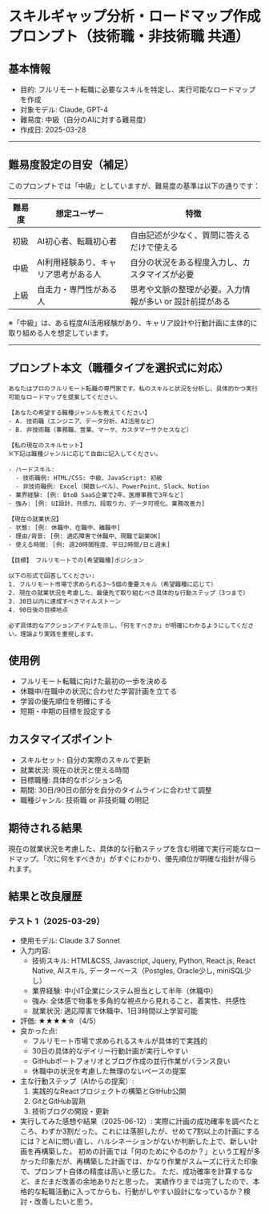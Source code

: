 # スキルギャップ分析・ロードマップ作成プロンプト（技術職・非技術職 共通）

## 基本情報
- 目的: フルリモート転職に必要なスキルを特定し、実行可能なロードマップを作成
- 対象モデル: Claude, GPT-4
- 難易度: 中級（自分のAIに対する難易度）
- 作成日: 2025-03-28

---

## 難易度設定の目安（補足）
このプロンプトでは「中級」としていますが、難易度の基準は以下の通りです：

| 難易度 | 想定ユーザー | 特徴 |
|--------|---------------|------|
| 初級 | AI初心者、転職初心者 | 自由記述が少なく、質問に答えるだけで使える |
| 中級 | AI利用経験あり、キャリア思考がある人 | 自分の状況をある程度入力し、カスタマイズが必要 |
| 上級 | 自走力・専門性がある人 | 思考や文脈の整理が必要。入力情報が多い or 設計前提がある |

※「中級」は、ある程度AI活用経験があり、キャリア設計や行動計画に主体的に取り組める人を想定しています。

---

## プロンプト本文（職種タイプを選択式に対応）
```
あなたはプロのフルリモート転職の専門家です。私のスキルと状況を分析し、具体的かつ実行可能なロードマップを提案してください。

【あなたの希望する職種ジャンルを教えてください】
- A. 技術職（エンジニア、データ分析、AI活用など）
- B. 非技術職（事務職、営業、マーケ、カスタマーサクセスなど）

【私の現在のスキルセット】
※下記は職種ジャンルに応じて自由に記入してください。

- ハードスキル:
  - 技術職例: HTML/CSS: 中級、JavaScript: 初級
  - 非技術職例: Excel（関数レベル）、PowerPoint、Slack、Notion
- 業界経験: [例: BtoB SaaS企業で2年、医療事務で3年など]
- 強み: [例: UI設計、共感力、段取り力、データ可視化、業務改善力]

【現在の就業状況】
- 状態: [例: 休職中、在職中、離職中]
- 理由/背景: [例: 適応障害で休職中、現職で副業OK]
- 使える時間: [例: 週20時間程度、平日2時間/日と週末]

【目標】 フルリモートでの[希望職種]ポジション

以下の形式で回答してください:
1. フルリモート市場で求められる3〜5個の重要スキル（希望職種に応じて）
2. 現在の就業状況を考慮した、最優先で取り組むべき具体的な行動ステップ（3つまで）
3. 30日以内に達成すべきマイルストーン
4. 90日後の目標地点

必ず具体的なアクションアイテムを示し、「何をすべきか」が明確にわかるようにしてください。理論より実践を重視します。
```

## 使用例
- フルリモート転職に向けた最初の一歩を決める
- 休職中/在職中の状況に合わせた学習計画を立てる
- 学習の優先順位を明確にする
- 短期・中期の目標を設定する

## カスタマイズポイント
- スキルセット: 自分の実際のスキルで更新
- 就業状況: 現在の状況と使える時間
- 目標職種: 具体的なポジション名
- 期間: 30日/90日の部分を自分のタイムラインに合わせて調整
- 職種ジャンル: 技術職 or 非技術職 の明記

## 期待される結果
現在の就業状況を考慮した、具体的な行動ステップを含む明確で実行可能なロードマップ。「次に何をすべきか」がすぐにわかり、優先順位が明確な指針が得られます。

## 結果と改良履歴
### テスト 1（2025-03-29）
- 使用モデル: Claude 3.7 Sonnet
- 入力内容:
  - 技術スキル: HTML&CSS, Javascript, Jquery, Python, React.js, React Native, AIスキル, データーベース（Postgles, Oracle少し, miniSQL少し）
  - 業界経験: 中小IT企業にシステム担当として半年（休職中）
  - 強み: 全体感で物事を多角的な視点から見れること、着実性、共感性
  - 就業状況: 適応障害で休職中、1日3時間以上学習可能
- 評価: ★★★★☆（4/5）
- 良かった点:
  - フルリモート市場で求められるスキルが具体的で実践的
  - 30日の具体的なデイリー行動計画が実行しやすい
  - GitHubポートフォリオとブログ作成の並行作業がバランス良い
  - 休職中の状況を考慮した無理のないペースの提案
- 主な行動ステップ（AIからの提案）:
  1. 実践的なReactプロジェクトの構築とGitHub公開
  2. GitとGitHub習熟
  3. 技術ブログの開設・更新
- 実行してみた感想や結果（2025-06-12）:
  実際に計画の成功確率を調べたところ、わずか3割だった。これには落胆したが、せめて7割以上の計画にするには？とAIに問い直し、ハルシネーションがないか判断した上で、新しい計画を再構築した。
  初めの計画では「何のためにやるのか？」という工程が多かった印象だが、再構築した計画では、かなり作業がスムーズに行えた印象で、プロンプト自体の精度は高いと感じた。
  ただ、成功確率を計算するなど、まだまだ改善の余地ありだと思った。
  実績作りまでは完了したので、本格的な転職活動に入ってからも、行動がしやすい設計になっているか？検討・改善したいと思う。
